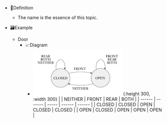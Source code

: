 - 📝Definition
    - The name is the essence of this topic.
    
- 🗃Example
    - Door
        - 📈Diagram
            - ![name](../assets/automaton_door.png){:height 300, :width 300}
              |        | NEITHER | FRONT | REAR   | BOTH   |
              | ------ | ------- | ----- | ------ | ------ |
              | CLOSED | CLOSED  | OPEN  | CLOSED | CLOSED |
              | OPEN   | CLOSED  | OPEN  | OPEN   | OPEN   |
            